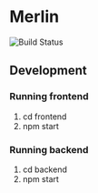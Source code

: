 # Merlin
![Build Status](https://circleci.com/gh/RichoDemus/merlin.svg?style=shield&circle-token=ee0a3783837e01084e329b4ea61de43afac2f9cf)

## Development

### Running frontend
1. cd frontend
2. npm start

### Running backend
1. cd backend
2. npm start
